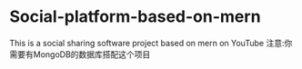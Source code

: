 # Social-platform-based-on-mern
This is a social sharing software project based on mern on YouTube
注意:你需要有MongoDB的数据库搭配这个项目
